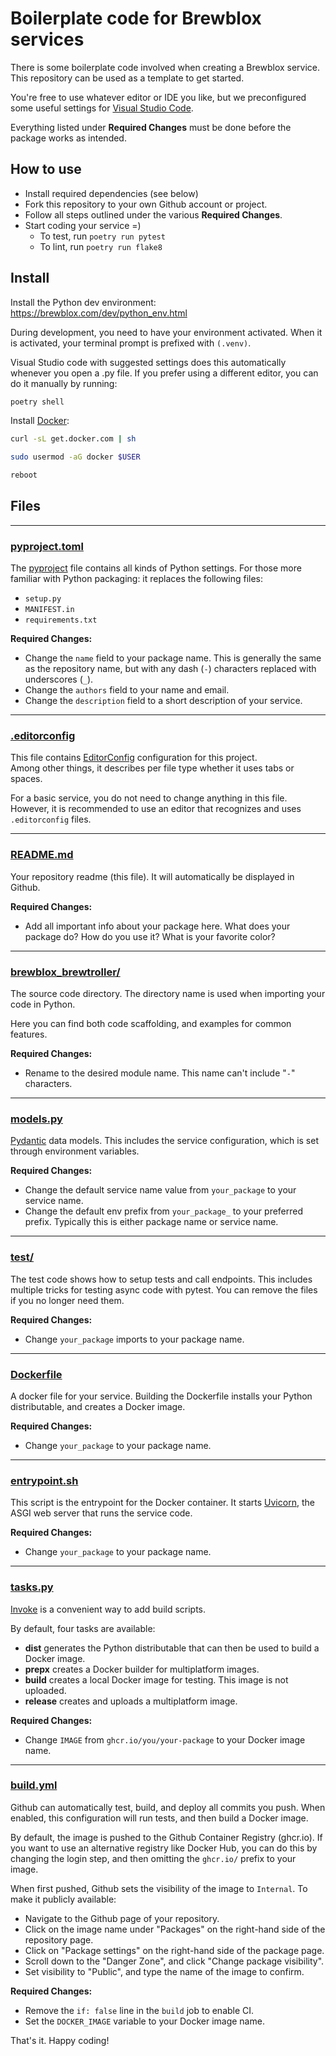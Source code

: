 # Boilerplate code for Brewblox services

There is some boilerplate code involved when creating a Brewblox service.
This repository can be used as a template to get started.

You're free to use whatever editor or IDE you like, but we preconfigured some useful settings for [Visual Studio Code](https://code.visualstudio.com/).

Everything listed under **Required Changes** must be done before the package works as intended.

## How to use

- Install required dependencies (see below)
- Fork this repository to your own Github account or project.
- Follow all steps outlined under the various **Required Changes**.
- Start coding your service =)
  - To test, run `poetry run pytest`
  - To lint, run `poetry run flake8`

## Install

Install the Python dev environment: <https://brewblox.com/dev/python_env.html>

During development, you need to have your environment activated.
When it is activated, your terminal prompt is prefixed with `(.venv)`.

Visual Studio code with suggested settings does this automatically whenever you open a .py file.
If you prefer using a different editor, you can do it manually by running:

```bash
poetry shell
```

Install [Docker](https://www.docker.com/101-tutorial):

```bash
curl -sL get.docker.com | sh

sudo usermod -aG docker $USER

reboot
```

## Files

---

### [pyproject.toml](./pyproject.toml)

The [pyproject](https://python-poetry.org/docs/pyproject/) file contains all kinds of Python settings.
For those more familiar with Python packaging: it replaces the following files:

- `setup.py`
- `MANIFEST.in`
- `requirements.txt`

**Required Changes:**

- Change the `name` field to your package name. This is generally the same as the repository name, but with any dash (`-`) characters replaced with underscores (`_`).
- Change the `authors` field to your name and email.
- Change the `description` field to a short description of your service.

---

### [.editorconfig](./.editorconfig)

This file contains [EditorConfig](https://editorconfig.org/) configuration for this project. \
Among other things, it describes per file type whether it uses tabs or spaces.

For a basic service, you do not need to change anything in this file.
However, it is recommended to use an editor that recognizes and uses `.editorconfig` files.

---

### [README.md](./README.md)

Your repository readme (this file). It will automatically be displayed in Github.

**Required Changes:**

- Add all important info about your package here. What does your package do? How do you use it? What is your favorite color?

---

### [brewblox_brewtroller/](./brewblox_brewtroller/)

The source code directory. The directory name is used when importing your code in Python.

Here you can find both code scaffolding, and examples for common features.

**Required Changes:**

- Rename to the desired module name. This name can't include "`-`" characters.

---

### [models.py](./your_package/models.py)

[Pydantic](https://docs.pydantic.dev) data models.
This includes the service configuration, which is set through environment variables.

**Required Changes:**

- Change the default service name value from `your_package` to your service name.
- Change the default env prefix from `your_package_` to your preferred prefix. Typically this is either package name or service name.

---

### [test/](./test/)

The test code shows how to setup tests and call endpoints.
This includes multiple tricks for testing async code with pytest.
You can remove the files if you no longer need them.

**Required Changes:**

- Change `your_package` imports to your package name.

---

### [Dockerfile](./Dockerfile)

A docker file for your service. Building the Dockerfile installs your Python distributable, and creates a Docker image.

**Required Changes:**

- Change `your_package` to your package name.

---

### [entrypoint.sh](./entrypoint.sh)

This script is the entrypoint for the Docker container.
It starts [Uvicorn](https://www.uvicorn.org/), the ASGI web server that runs the service code.

**Required Changes:**

- Change `your_package` to your package name.

---

### [tasks.py](./tasks.py)

[Invoke](https://www.pyinvoke.org/) is a convenient way to add build scripts.

By default, four tasks are available:

- **dist** generates the Python distributable that can then be used to build a Docker image.
- **prepx** creates a Docker builder for multiplatform images.
- **build** creates a local Docker image for testing. This image is not uploaded.
- **release** creates and uploads a multiplatform image.

**Required Changes:**

- Change `IMAGE` from `ghcr.io/you/your-package` to your Docker image name.

---

### [build.yml](./.github/workflows/build.yml)

Github can automatically test, build, and deploy all commits you push.
When enabled, this configuration will run tests, and then build a Docker image.

By default, the image is pushed to the Github Container Registry (ghcr.io).
If you want to use an alternative registry like Docker Hub, you can do this by changing the login step,
and then omitting the `ghcr.io/` prefix to your image.

When first pushed, Github sets the visibility of the image to `Internal`.
To make it publicly available:

- Navigate to the Github page of your repository.
- Click on the image name under "Packages" on the right-hand side of the repository page.
- Click on "Package settings" on the right-hand side of the package page.
- Scroll down to the "Danger Zone", and click "Change package visibility".
- Set visibility to "Public", and type the name of the image to confirm.

**Required Changes:**

- Remove the `if: false` line in the `build` job to enable CI.
- Set the `DOCKER_IMAGE` variable to your Docker image name.

That's it. Happy coding!
